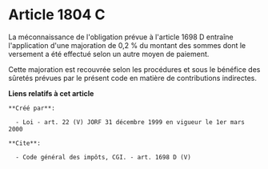 # Article 1804 C

La méconnaissance de l'obligation prévue à l'article 1698 D entraîne l'application d'une majoration de 0,2 % du montant des
sommes dont le versement a été effectué selon un autre moyen de paiement. 

Cette majoration est recouvrée selon les procédures et sous le bénéfice des sûretés prévues par le présent code en matière de
contributions indirectes.

**Liens relatifs à cet article**

	**Créé par**:

	  - Loi - art. 22 (V) JORF 31 décembre 1999 en vigueur le 1er mars 2000

	**Cite**:

	  - Code général des impôts, CGI. - art. 1698 D (V)
